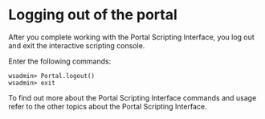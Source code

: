 # Logging out of the portal

After you complete working with the Portal Scripting Interface, you log out and exit the interactive scripting console.

Enter the following commands:

```
wsadmin> Portal.logout()
wsadmin> exit

```

To find out more about the Portal Scripting Interface commands and usage refer to the other topics about the Portal Scripting Interface.


